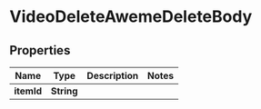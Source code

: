 # VideoDeleteAwemeDeleteBody

## Properties
Name | Type | Description | Notes
------------ | ------------- | ------------- | -------------
**itemId** | **String** |  | 
